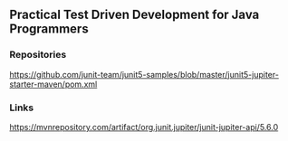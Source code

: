 ## Practical Test Driven Development for Java Programmers

### Repositories

https://github.com/junit-team/junit5-samples/blob/master/junit5-jupiter-starter-maven/pom.xml

### Links

https://mvnrepository.com/artifact/org.junit.jupiter/junit-jupiter-api/5.6.0

